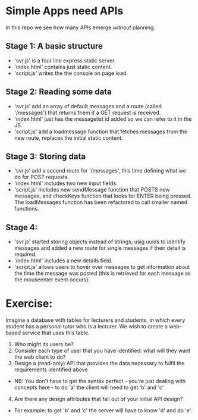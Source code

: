 # Simple Apps need APIs 
In this repo we see how many APIs emerge _without_ planning.

## Stage 1: A basic structure
 * 'svr.js' is a four line express static server.
 * 'index.html' contains just static content.
 * 'script.js' writes the the console on page load.

## Stage 2: Reading some data
 * 'svr.js' add an array of default messages and a route (called '/messages') that returns them if a GET request is received.
 * 'index.html' just has the messagelist id added so we can refer to it in the JS.
 * 'script.js' add a loadmessage function that fetches messages from the new route, replaces the initial static content.

## Stage 3: Storing data
 * 'svr.js' add a second route for '/messages', this time defining what we do for POST requests.
 * 'index.html' includes two new input fields.
 * 'script.js' includes new sendMessage function that POSTS new messages, and checkKeys function that looks for ENTER being pressed.  The loadMessages function has been refactored to call smaller named functions.

## Stage 4: 
 * 'svr.js' started storing objects instead of strings; usig uuids to identify messages and added a new route for single messages if their detail is required.
 * 'index.html' includes a new details field.
 * 'script.js' allows users to hover over messages to get information about the time the message was posted (this is retrieved for each message as the mouseenter event occurs).

# Exercise:

Imagine a database with tables for lecturers and students, in which every student has a personal tutor who is a lecturer.  We wish to create a web-based service that uses this table.
1. Who might its users be?
2. Consider each type of user that you have identified: what will they want the web client to do?
3. Design a (read-only) API that provides the data necessary to fulfil the requirements identified above
  * NB: You don't have to get the syntax perfect - you're just dealing with concepts here - to do 'a' the client will need to get 'b' and 'c'
4. Are there any design attributes that fall out of your initial API design?
  * For example: to get 'b' and 'c' the server will have to know 'd' and do 'e'.

